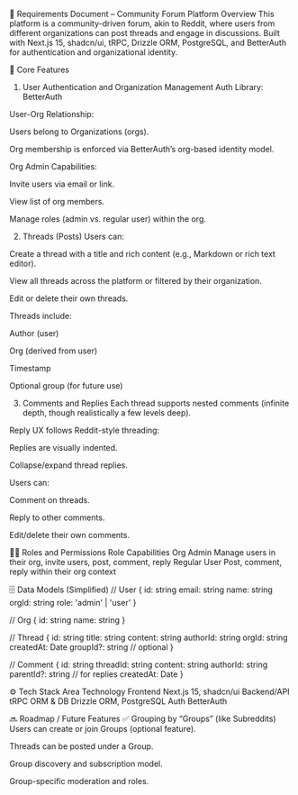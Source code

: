 📝 Requirements Document – Community Forum Platform
Overview
This platform is a community-driven forum, akin to Reddit, where users from different organizations can post threads and engage in discussions. Built with Next.js 15, shadcn/ui, tRPC, Drizzle ORM, PostgreSQL, and BetterAuth for authentication and organizational identity.

🚀 Core Features

1. User Authentication and Organization Management
   Auth Library: BetterAuth

User-Org Relationship:

Users belong to Organizations (orgs).

Org membership is enforced via BetterAuth’s org-based identity model.

Org Admin Capabilities:

Invite users via email or link.

View list of org members.

Manage roles (admin vs. regular user) within the org.

2. Threads (Posts)
   Users can:

Create a thread with a title and rich content (e.g., Markdown or rich text editor).

View all threads across the platform or filtered by their organization.

Edit or delete their own threads.

Threads include:

Author (user)

Org (derived from user)

Timestamp

Optional group (for future use)

3. Comments and Replies
   Each thread supports nested comments (infinite depth, though realistically a few levels deep).

Reply UX follows Reddit-style threading:

Replies are visually indented.

Collapse/expand thread replies.

Users can:

Comment on threads.

Reply to other comments.

Edit/delete their own comments.

🧑‍💼 Roles and Permissions
Role
Capabilities
Org Admin
Manage users in their org, invite users, post, comment, reply
Regular User
Post, comment, reply within their org context

🗄️ Data Models (Simplified)
// User
{
id: string
email: string
name: string
orgId: string
role: 'admin' | 'user'
}

// Org
{
id: string
name: string
}

// Thread
{
id: string
title: string
content: string
authorId: string
orgId: string
createdAt: Date
groupId?: string // optional
}

// Comment
{
id: string
threadId: string
content: string
authorId: string
parentId?: string // for replies
createdAt: Date
}

⚙️ Tech Stack
Area
Technology
Frontend
Next.js 15, shadcn/ui
Backend/API
tRPC
ORM & DB
Drizzle ORM, PostgreSQL
Auth
BetterAuth

🔜 Roadmap / Future Features
✅ Grouping by “Groups” (like Subreddits)
Users can create or join Groups (optional feature).

Threads can be posted under a Group.

Group discovery and subscription model.

Group-specific moderation and roles.
